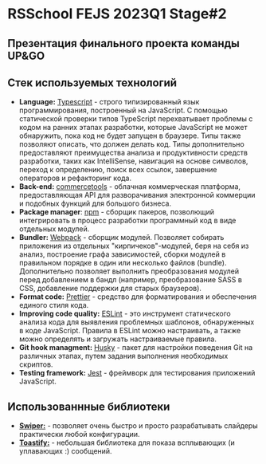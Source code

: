 # RSSchool FEJS 2023Q1 Stage#2
## Презентация финального проекта команды UP&GO

## Стек используемых технологий
- __Language:__ [Typescript](https://www.typescriptlang.org/)  - строго типизированный язык программирования, построенный на JavaScript. С помощью статической проверки типов TypeScript перехватывает проблемы с кодом на ранних этапах разработки, которые JavaScript не может обнаружить, пока код не будет запущен в браузере. Типы также позволяют описать, что должен делать код. Типы дополнительно предоставляют преимущества анализа и продуктивности средств разработки, таких как IntelliSense, навигация на основе символов, переход к определению, поиск всех ссылок, завершение операторов и рефакторинг кода.
- __Back-end:__ [commercetools](https://docs.commercetools.com/docs/) - облачная коммерческая платформа, предоставляющая API для разворачивания электронной коммерции и подобных функций для большого бизнеса.
- __Package manager__: [npm](https://npmjs.com) - сборщик пакеров, позволющий интегрировать в процесс разработки программный код в виде отдельных модулей.
- __Bundler:__ [Webpack](https://webpack.js.org/) - сборщик модулей. Позволяет собирать приложения из отдельных "кирпичеков"-модулей, беря на себя из анализ, построение графа зависимостей, сборки модулей в правильном порядке в один или несколько файлов (bundle). Дополнительно позволяет выполнить преобразования модулей перед добавлением в бандл (например, преобразование SASS в CSS, добавление поддержки для старых браузеров). 
- __Format code:__ [Prettier](https://prettier.io/docs/en/index.html) - средство для форматирования и обеспечения единого стиля кода. 
- __Improving code quality:__ [ESLint](https://eslint.org/docs/latest/use/getting-started) - это инструмент статического анализа кода для выявления проблемных шаблонов, обнаруженных в коде JavaScript. Правила в ESLint можно настраивать, а также можно определять и загружать настраиваемые правила.
- __Git hook managment:__ [Husky](https://github.com/typicode/husky#readme) - пакет для настройки поведения Git на различных этапах, путем задания выполнения необходимых скриптов.
- __Testing framework:__ [Jest](https://jestjs.io/docs/getting-started) - фреймворк для тестирования приложений JavaScript.

## Использованнные библиотеки
- [__Swiper:__](https://swiperjs.com/) - позволяет очень быстро и просто разрабатывать слайдеры практически любой конфигурации.
- [__Toastify:__](https://apvarun.github.io/toastify-js/) - небольшая библиотека для показа всплывающих (и уплавающих :) сообщений.

  
